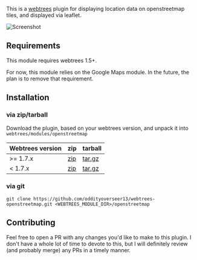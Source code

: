 This is a [webtrees](http://webtrees.net) plugin for displaying location data on openstreetmap tiles, and displayed via leaflet.

![Screenshot](screenshot.png)

## Requirements
This module requires webtrees 1.5+.

For now, this module relies on the Google Maps module. In the future, the plan is to remove that requirement.

## Installation
### via zip/tarball
Download the plugin, based on your webtrees version, and unpack it into `webtrees/modules/openstreetmap`

| Webtrees version | zip | tarball |
|------------------|-----|---------|
| >= 1.7.x         | [zip](https://github.com/dkniffin/webtrees-openstreetmap/archive/v1.8.zip) | [tar.gz](https://github.com/dkniffin/webtrees-openstreetmap/archive/v1.8.tar.gz) |
| < 1.7.x          | [zip](https://github.com/dkniffin/webtrees-openstreetmap/archive/v1.6.zip) | [tar.gz](https://github.com/dkniffin/webtrees-openstreetmap/archive/v1.6.tar.gz) |

### via git

`git clone https://github.com/oddityoverseer13/webtrees-openstreetmap.git <WEBTREES_MODULE_DIR>/openstreetmap`

## Contributing

Feel free to open a PR with any changes you'd like to make to this plugin. I don't have a whole lot of time to devote to this, but I will definitely review (and probably merge) any PRs in a timely manner.
